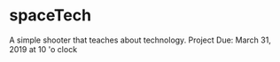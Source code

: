# spaceTech
A simple shooter that teaches about technology.
Project Due: March 31, 2019 at 10 'o clock
